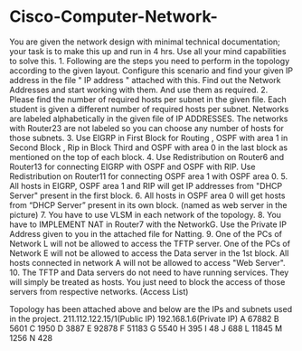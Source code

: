 # Cisco-Computer-Network-
You are given the network design with minimal technical documentation; your task is to make this up and run in 4 hrs. Use all your mind capabilities to solve this. 1. Following are the steps you need to perform in the topology according to the given layout. Configure this scenario and find your given IP address in the file " IP address " attached with this. Find out the Network Addresses and start working with them. And use them as required. 2. Please find the number of required hosts per subnet in the given file. Each student is given a different number of required hosts per subnet. Networks are labeled alphabetically in the given file of IP ADDRESSES. The networks with Router23 are not labeled so you can choose any number of hosts for those subnets. 3. Use EIGRP in First Block for Routing , OSPF with area 1 in Second Block , Rip in Block Third and OSPF with area 0 in the last block as mentioned on the top of each block. 4. Use Redistribution on Router6 and Router13 for connecting EIGRP with OSPF and OSPF with RIP. Use Redistribution on Router11 for connecting OSPF area 1 with OSPF area 0. 5. All hosts in EIGRP, OSPF area 1 and RIP will get IP addresses from "DHCP Server" present in the first block. 6. All hosts in OSPF area 0 will get hosts from “DHCP Server” present in its own block. (named as web server in the picture) 7. You have to use VLSM in each network of the topology. 8. You have to IMPLEMENT NAT in Router7 with the NetworkG. Use the Private IP Address given to you in the attached file for Natting. 9. One of the PCs of Network L will not be allowed to access the TFTP server. One of the PCs of Network E will not be allowed to access the Data server in the 1st block. All hosts connected in network A will not be allowed to access "Web Server". 10. The TFTP and Data servers do not need to have running services. They will simply be treated as hosts. You just need to block the access of those servers from respective networks. (Access List) 





Topology has been attached above and below are the IPs and subnets used in the project.
211.112.122.15/1(Public IP) 
192.168.1.6(Private IP) 
A 67882 
B 5601 
C 1950 
D 3887 
E 92878 
F 51183 
G 5540 
H 395 
I 48 
J 688 
L 11845 
M 1256 
N 428
